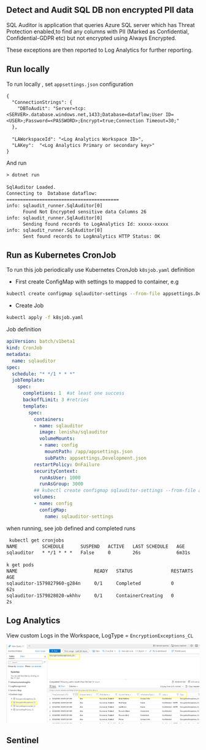 ## Detect and Audit SQL DB non encrypted PII data

SQL Auditor is application that queries Azure SQL server which has Threat Protection enabled,to find any columns with PII (Marked as Confidential, Confidential-GDPR etc) but not encrypted using Always Encrypted.

These exceptions are then reported to Log Analytics for further reporting.

## Run locally

To run locally , set `appsettings.json` configuration
```
{
  "ConnectionStrings": {
    "DBToAudit": "Server=tcp:<SERVER>.database.windows.net,1433;Database=dataflow;User ID=<USER>;Password=<PASSWORD>;Encrypt=true;Connection Timeout=30;"
  },

  "LAWorkspaceId": "<Log Analytics Workspace ID>",
  "LAKey":  "<Log Analytics Primary or secondary key>"
}
```

And run
```
> dotnet run 

SqlAuditor Loaded.
Connecting to  Database dataflow:
=========================================
info: sqlaudit_runner.SqlAuditor[0]
      Found Not Encrypted sensitive data Columns 26
info: sqlaudit_runner.SqlAuditor[0]
      Sending found records to LogAnalytics Id: xxxxx-xxxxx
info: sqlaudit_runner.SqlAuditor[0]
      Sent found records to LogAnalytics HTTP Status: OK
```

## Run as Kubernetes CronJob
To run this job periodically use Kubernetes CronJob  `k8sjob.yaml` definition

- First create ConfigMap with settings to mapped to container, e.g

```sh
kubectl create configmap sqlauditor-settings --from-file appsettings.Development.json
```

- Create Job
```sh
kubectl apply -f k8sjob.yaml
```

Job definition

```yaml
apiVersion: batch/v1beta1
kind: CronJob
metadata:
  name: sqlauditor
spec:
  schedule: "* */1 * * *"
  jobTemplate:
    spec:
      completions: 1  #at least one success
      backoffLimit: 3 #retries
      template:
        spec:
          containers:
          - name: sqlauditor
            image: lenisha/sqlauditor
            volumeMounts:
            - name: config
              mountPath: /app/appsettings.json
              subPath: appsettings.Development.json
          restartPolicy: OnFailure
          securityContext:
            runAsUser: 1000
            runAsGroup: 3000
          ## kubectl create configmap sqlauditor-settings --from-file appsettings.Development.json
          volumes:
          - name: config 
            configMap:
              name: sqlauditor-settings   
```

when running, see job defined and completed runs
```
 kubectl get cronjobs
NAME         SCHEDULE      SUSPEND   ACTIVE   LAST SCHEDULE   AGE
sqlauditor   * */1 * * *   False     0        26s             6m31s

k get pods
NAME                            READY   STATUS              RESTARTS   AGE
sqlauditor-1579827960-g284n     0/1     Completed           0          62s
sqlauditor-1579828020-wkhhv     0/1     ContainerCreating   0          2s
```

## Log Analytics

View custom Logs in the Workspace, LogType = `EncryptionExceptions_CL`

![docs](./LogAnalytics.png)

## Sentinel